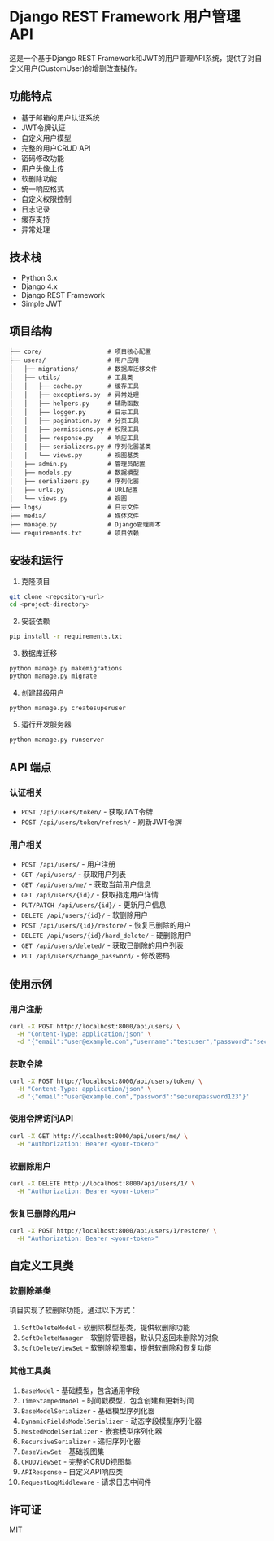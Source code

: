 # Django REST Framework 用户管理 API

这是一个基于Django REST Framework和JWT的用户管理API系统，提供了对自定义用户(CustomUser)的增删改查操作。

## 功能特点

- 基于邮箱的用户认证系统
- JWT令牌认证
- 自定义用户模型
- 完整的用户CRUD API
- 密码修改功能
- 用户头像上传
- 软删除功能
- 统一响应格式
- 自定义权限控制
- 日志记录
- 缓存支持
- 异常处理

## 技术栈

- Python 3.x
- Django 4.x
- Django REST Framework
- Simple JWT

## 项目结构

```
├── core/                  # 项目核心配置
├── users/                 # 用户应用
│   ├── migrations/        # 数据库迁移文件
│   ├── utils/             # 工具类
│   │   ├── cache.py       # 缓存工具
│   │   ├── exceptions.py  # 异常处理
│   │   ├── helpers.py     # 辅助函数
│   │   ├── logger.py      # 日志工具
│   │   ├── pagination.py  # 分页工具
│   │   ├── permissions.py # 权限工具
│   │   ├── response.py    # 响应工具
│   │   ├── serializers.py # 序列化器基类
│   │   └── views.py       # 视图基类
│   ├── admin.py           # 管理员配置
│   ├── models.py          # 数据模型
│   ├── serializers.py     # 序列化器
│   ├── urls.py            # URL配置
│   └── views.py           # 视图
├── logs/                  # 日志文件
├── media/                 # 媒体文件
├── manage.py              # Django管理脚本
└── requirements.txt       # 项目依赖
```

## 安装和运行

1. 克隆项目

```bash
git clone <repository-url>
cd <project-directory>
```

2. 安装依赖

```bash
pip install -r requirements.txt
```

3. 数据库迁移

```bash
python manage.py makemigrations
python manage.py migrate
```

4. 创建超级用户

```bash
python manage.py createsuperuser
```

5. 运行开发服务器

```bash
python manage.py runserver
```

## API 端点

### 认证相关

- `POST /api/users/token/` - 获取JWT令牌
- `POST /api/users/token/refresh/` - 刷新JWT令牌

### 用户相关

- `POST /api/users/` - 用户注册
- `GET /api/users/` - 获取用户列表
- `GET /api/users/me/` - 获取当前用户信息
- `GET /api/users/{id}/` - 获取指定用户详情
- `PUT/PATCH /api/users/{id}/` - 更新用户信息
- `DELETE /api/users/{id}/` - 软删除用户
- `POST /api/users/{id}/restore/` - 恢复已删除的用户
- `DELETE /api/users/{id}/hard_delete/` - 硬删除用户
- `GET /api/users/deleted/` - 获取已删除的用户列表
- `PUT /api/users/change_password/` - 修改密码

## 使用示例

### 用户注册

```bash
curl -X POST http://localhost:8000/api/users/ \
  -H "Content-Type: application/json" \
  -d '{"email":"user@example.com","username":"testuser","password":"securepassword123","password2":"securepassword123"}'
```

### 获取令牌

```bash
curl -X POST http://localhost:8000/api/users/token/ \
  -H "Content-Type: application/json" \
  -d '{"email":"user@example.com","password":"securepassword123"}'
```

### 使用令牌访问API

```bash
curl -X GET http://localhost:8000/api/users/me/ \
  -H "Authorization: Bearer <your-token>"
```

### 软删除用户

```bash
curl -X DELETE http://localhost:8000/api/users/1/ \
  -H "Authorization: Bearer <your-token>"
```

### 恢复已删除的用户

```bash
curl -X POST http://localhost:8000/api/users/1/restore/ \
  -H "Authorization: Bearer <your-token>"
```

## 自定义工具类

### 软删除基类

项目实现了软删除功能，通过以下方式：

1. `SoftDeleteModel` - 软删除模型基类，提供软删除功能
2. `SoftDeleteManager` - 软删除管理器，默认只返回未删除的对象
3. `SoftDeleteViewSet` - 软删除视图集，提供软删除和恢复功能

### 其他工具类

1. `BaseModel` - 基础模型，包含通用字段
2. `TimeStampedModel` - 时间戳模型，包含创建和更新时间
3. `BaseModelSerializer` - 基础模型序列化器
4. `DynamicFieldsModelSerializer` - 动态字段模型序列化器
5. `NestedModelSerializer` - 嵌套模型序列化器
6. `RecursiveSerializer` - 递归序列化器
7. `BaseViewSet` - 基础视图集
8. `CRUDViewSet` - 完整的CRUD视图集
9. `APIResponse` - 自定义API响应类
10. `RequestLogMiddleware` - 请求日志中间件

## 许可证

MIT 
